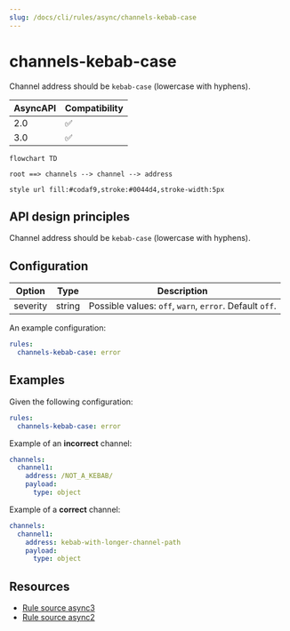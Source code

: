 ```yaml
---
slug: /docs/cli/rules/async/channels-kebab-case
---
```


# channels-kebab-case

Channel address should be `kebab-case` (lowercase with hyphens).

| AsyncAPI | Compatibility |
| -------- | ------------- |
| 2.0      | ✅            |
| 3.0      | ✅            |

```mermaid
flowchart TD

root ==> channels --> channel --> address

style url fill:#codaf9,stroke:#0044d4,stroke-width:5px
```

## API design principles

Channel address should be `kebab-case` (lowercase with hyphens).

## Configuration

| Option   | Type   | Description                                             |
| -------- | ------ | ------------------------------------------------------- |
| severity | string | Possible values: `off`, `warn`, `error`. Default `off`. |

An example configuration:

```yaml
rules:
  channels-kebab-case: error
```

## Examples

Given the following configuration:

```yaml
rules:
  channels-kebab-case: error
```

Example of an **incorrect** channel:

```yaml
channels:
  channel1:
    address: /NOT_A_KEBAB/
    payload:
      type: object
```

Example of a **correct** channel:

```yaml
channels:
  channel1:
    address: kebab-with-longer-channel-path
    payload:
      type: object
```

## Resources

- [Rule source async3](https://github.com/Redocly/redocly-cli/blob/main/packages/core/src/rules/async3/channels-kebab-case.ts)
- [Rule source async2](https://github.com/Redocly/redocly-cli/blob/main/packages/core/src/rules/async2/channels-kebab-case.ts)

